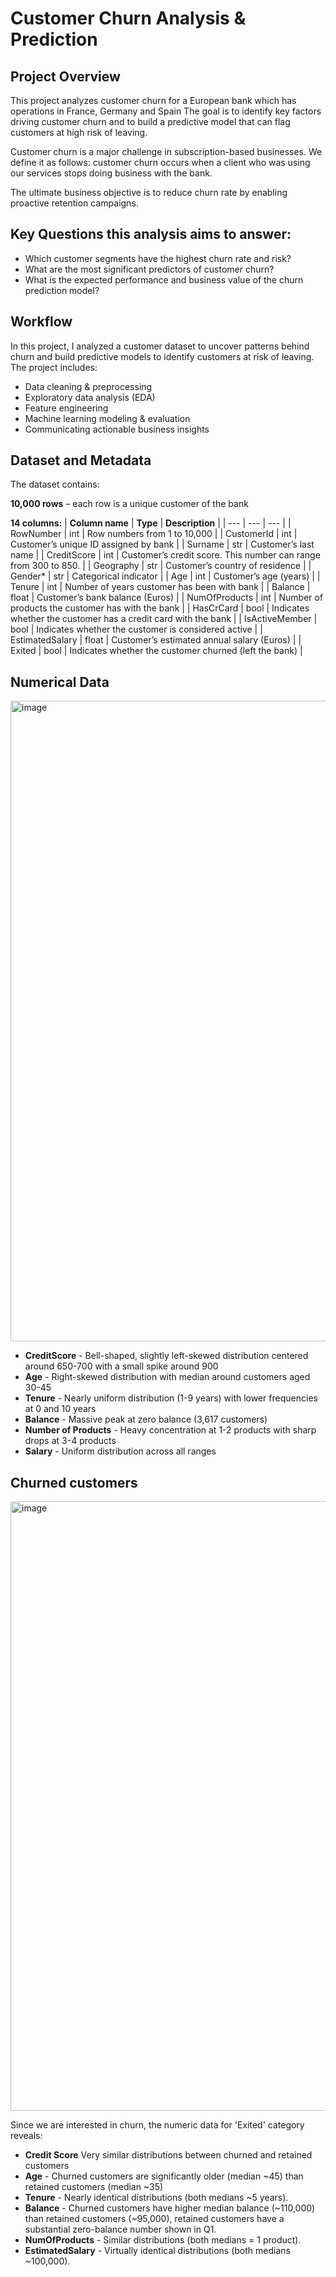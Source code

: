# Customer Churn Analysis & Prediction

## Project Overview

This project analyzes customer churn for a European bank which has operations in France, Germany and Spain 
The goal is to identify key factors driving customer churn and to build a predictive model that can flag customers at high risk of leaving.

Customer churn is a major challenge in subscription-based businesses. We define it as follows: customer churn occurs when a client who was using our services stops doing business with the bank. 

The ultimate business objective is to reduce churn rate by enabling proactive retention campaigns.

## Key Questions this analysis aims to answer:

- Which customer segments have the highest churn rate and risk?
- What are the most significant predictors of customer churn?
- What is the expected performance and business value of the churn prediction model?

## Workflow

In this project, I analyzed a customer dataset to uncover patterns behind churn and build predictive models to identify customers at risk of leaving.  The project includes:

- Data cleaning & preprocessing
- Exploratory data analysis (EDA)
- Feature engineering
- Machine learning modeling & evaluation
- Communicating actionable business insights

## Dataset and Metadata
The dataset contains:

**10,000 rows** – each row is a unique customer of the bank

**14 columns:**
| **Column name** | **Type** | **Description** |
| --- | --- | --- |
| RowNumber | int | Row numbers from 1 to 10,000 |
| CustomerId | int | Customer’s unique ID assigned by bank |
| Surname | str | Customer’s last name |
| CreditScore | int | Customer’s credit score. This number can range from 300 to 850. |
| Geography | str | Customer’s country of residence |
| Gender* | str | Categorical indicator |
| Age | int | Customer’s age (years) |
| Tenure | int | Number of years customer has been with bank |
| Balance | float | Customer’s bank balance (Euros) |
| NumOfProducts | int | Number of products the customer has with the bank |
| HasCrCard | bool | Indicates whether the customer has a credit card with the bank |
| IsActiveMember | bool | Indicates whether the customer is considered active |
| EstimatedSalary | float | Customer’s estimated annual salary (Euros) |
| Exited | bool | Indicates whether the customer churned (left the bank) |

## Numerical Data

<img width="1785" height="1025" alt="image" src="https://github.com/user-attachments/assets/eb373d9f-fa6c-4147-ab10-b3af2f161250" />

- **CreditScore** - Bell-shaped, slightly left-skewed distribution centered around 650-700 with a small spike around 900
- **Age** - Right-skewed distribution with median around customers aged 30-45
- **Tenure** - Nearly uniform distribution (1-9 years) with lower frequencies at 0 and 10 years
- **Balance** - Massive peak at zero balance (3,617 customers)
- **Number of Products** - Heavy concentration at 1-2 products with sharp drops at 3-4 products 
- **Salary** - Uniform distribution across all ranges

## Churned customers
<img width="1489" height="975" alt="image" src="https://github.com/user-attachments/assets/696095da-dee0-4742-b472-db19e9d55499" />

Since we are interested in churn, the numeric data for 'Exited' category reveals:
- **Credit Score** Very similar distributions between churned and retained customers
- **Age** - Churned customers are significantly older (median ~45) than retained customers (median ~35)
- **Tenure** -  Nearly identical distributions (both medians ~5 years).
- **Balance** - Churned customers have higher median balance (~110,000) than retained customers (~95,000), retained customers have a substantial zero-balance number shown in Q1.
- **NumOfProducts** - Similar distributions (both medians = 1 product). 
- **EstimatedSalary** - Virtually identical distributions (both medians ~100,000). 
